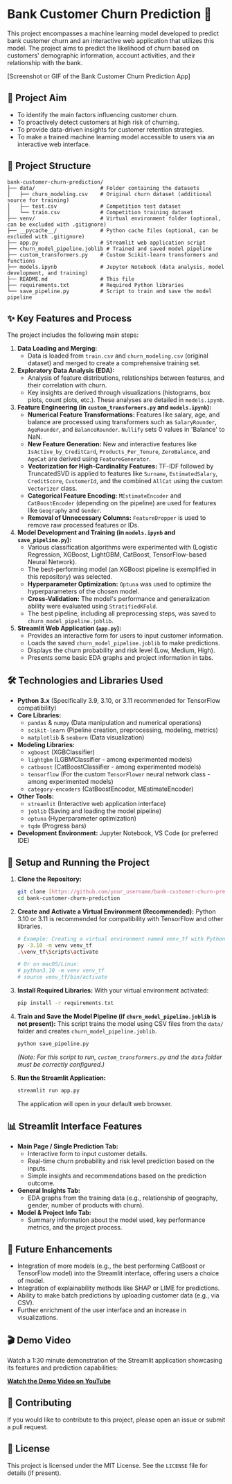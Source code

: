 # Bank Customer Churn Prediction 🏦

This project encompasses a machine learning model developed to predict bank customer churn and an interactive web application that utilizes this model. The project aims to predict the likelihood of churn based on customers' demographic information, account activities, and their relationship with the bank.

[Screenshot or GIF of the Bank Customer Churn Prediction App]

## 🎯 Project Aim

* To identify the main factors influencing customer churn.
* To proactively detect customers at high risk of churning.
* To provide data-driven insights for customer retention strategies.
* To make a trained machine learning model accessible to users via an interactive web interface.

## 📂 Project Structure

```text
bank-customer-churn-prediction/
├── data/                     # Folder containing the datasets
│   ├── churn_modeling.csv    # Original churn dataset (additional source for training)
│   ├── test.csv              # Competition test dataset
│   └── train.csv             # Competition training dataset
├── venv/                     # Virtual environment folder (optional, can be excluded with .gitignore)
├── __pycache__/              # Python cache files (optional, can be excluded with .gitignore)
├── app.py                    # Streamlit web application script
├── churn_model_pipeline.joblib # Trained and saved model pipeline
├── custom_transformers.py    # Custom Scikit-learn transformers and functions
├── models.ipynb              # Jupyter Notebook (data analysis, model development, and training)
├── README.md                 # This file
├── requirements.txt          # Required Python libraries
└── save_pipeline.py          # Script to train and save the model pipeline
```

## ✨ Key Features and Process

The project includes the following main steps:

1.  **Data Loading and Merging:**
    * Data is loaded from `train.csv` and `churn_modeling.csv` (original dataset) and merged to create a comprehensive training set.
2.  **Exploratory Data Analysis (EDA):**
    * Analysis of feature distributions, relationships between features, and their correlation with churn.
    * Key insights are derived through visualizations (histograms, box plots, count plots, etc.). These analyses are detailed in `models.ipynb`.
3.  **Feature Engineering (in `custom_transformers.py` and `models.ipynb`):**
    * **Numerical Feature Transformations:** Features like salary, age, and balance are processed using transformers such as `SalaryRounder`, `AgeRounder`, and `BalanceRounder`. `Nullify` sets 0 values in 'Balance' to NaN.
    * **New Feature Generation:** New and interactive features like `IsActive_by_CreditCard`, `Products_Per_Tenure`, `ZeroBalance`, and `AgeCat` are derived using `FeatureGenerator`.
    * **Vectorization for High-Cardinality Features:** TF-IDF followed by TruncatedSVD is applied to features like `Surname`, `EstimatedSalary`, `CreditScore`, `CustomerId`, and the combined `AllCat` using the custom `Vectorizer` class.
    * **Categorical Feature Encoding:** `MEstimateEncoder` and `CatBoostEncoder` (depending on the pipeline) are used for features like `Geography` and `Gender`.
    * **Removal of Unnecessary Columns:** `FeatureDropper` is used to remove raw processed features or IDs.
4.  **Model Development and Training (in `models.ipynb` and `save_pipeline.py`):**
    * Various classification algorithms were experimented with (Logistic Regression, XGBoost, LightGBM, CatBoost, TensorFlow-based Neural Network).
    * The best-performing model (an XGBoost pipeline is exemplified in this repository) was selected.
    * **Hyperparameter Optimization:** `Optuna` was used to optimize the hyperparameters of the chosen model.
    * **Cross-Validation:** The model's performance and generalization ability were evaluated using `StratifiedKFold`.
    * The best pipeline, including all preprocessing steps, was saved to `churn_model_pipeline.joblib`.
5.  **Streamlit Web Application (`app.py`):**
    * Provides an interactive form for users to input customer information.
    * Loads the saved `churn_model_pipeline.joblib` to make predictions.
    * Displays the churn probability and risk level (Low, Medium, High).
    * Presents some basic EDA graphs and project information in tabs.

## 🛠️ Technologies and Libraries Used

* **Python 3.x** (Specifically 3.9, 3.10, or 3.11 recommended for TensorFlow compatibility)
* **Core Libraries:**
    * `pandas` & `numpy` (Data manipulation and numerical operations)
    * `scikit-learn` (Pipeline creation, preprocessing, modeling, metrics)
    * `matplotlib` & `seaborn` (Data visualization)
* **Modeling Libraries:**
    * `xgboost` (XGBClassifier)
    * `lightgbm` (LGBMClassifier - among experimented models)
    * `catboost` (CatBoostClassifier - among experimented models)
    * `tensorflow` (For the custom `TensorFlower` neural network class - among experimented models)
    * `category-encoders` (CatBoostEncoder, MEstimateEncoder)
* **Other Tools:**
    * `streamlit` (Interactive web application interface)
    * `joblib` (Saving and loading the model pipeline)
    * `optuna` (Hyperparameter optimization)
    * `tqdm` (Progress bars)
* **Development Environment:** Jupyter Notebook, VS Code (or preferred IDE)

## 🚀 Setup and Running the Project

1.  **Clone the Repository:**
    ```bash
    git clone [https://github.com/your_username/bank-customer-churn-prediction.git](https://github.com/your_username/bank-customer-churn-prediction.git)
    cd bank-customer-churn-prediction
    ```

2.  **Create and Activate a Virtual Environment (Recommended):**
    Python 3.10 or 3.11 is recommended for compatibility with TensorFlow and other libraries.
    ```bash
    # Example: Creating a virtual environment named venv_tf with Python 3.10 (using py launcher on Windows)
    py -3.10 -m venv venv_tf
    .\venv_tf\Scripts\activate

    # Or on macOS/Linux:
    # python3.10 -m venv venv_tf
    # source venv_tf/bin/activate
    ```

3.  **Install Required Libraries:**
    With your virtual environment activated:
    ```bash
    pip install -r requirements.txt
    ```

4.  **Train and Save the Model Pipeline (if `churn_model_pipeline.joblib` is not present):**
    This script trains the model using CSV files from the `data/` folder and creates `churn_model_pipeline.joblib`.
    ```bash
    python save_pipeline.py
    ```
    *(Note: For this script to run, `custom_transformers.py` and the `data` folder must be correctly configured.)*

5.  **Run the Streamlit Application:**
    ```bash
    streamlit run app.py
    ```
    The application will open in your default web browser.

## 📊 Streamlit Interface Features

* **Main Page / Single Prediction Tab:**
    * Interactive form to input customer details.
    * Real-time churn probability and risk level prediction based on the inputs.
    * Simple insights and recommendations based on the prediction outcome.
* **General Insights Tab:**
    * EDA graphs from the training data (e.g., relationship of geography, gender, number of products with churn).
* **Model & Project Info Tab:**
    * Summary information about the model used, key performance metrics, and the project process.

## 🔮 Future Enhancements

* Integration of more models (e.g., the best performing CatBoost or TensorFlow model) into the Streamlit interface, offering users a choice of model.
* Integration of explainability methods like SHAP or LIME for predictions.
* Ability to make batch predictions by uploading customer data (e.g., via CSV).
* Further enrichment of the user interface and an increase in visualizations.

## 🎬 Demo Video

Watch a 1:30 minute demonstration of the Streamlit application showcasing its features and prediction capabilities:

**[Watch the Demo Video on YouTube](https://img.youtube.com/vi/rMTl9fgsOFQ/0.jpg)**

## 🙏 Contributing

If you would like to contribute to this project, please open an issue or submit a pull request.

## 📄 License

This project is licensed under the MIT License. See the `LICENSE` file for details (if present).
